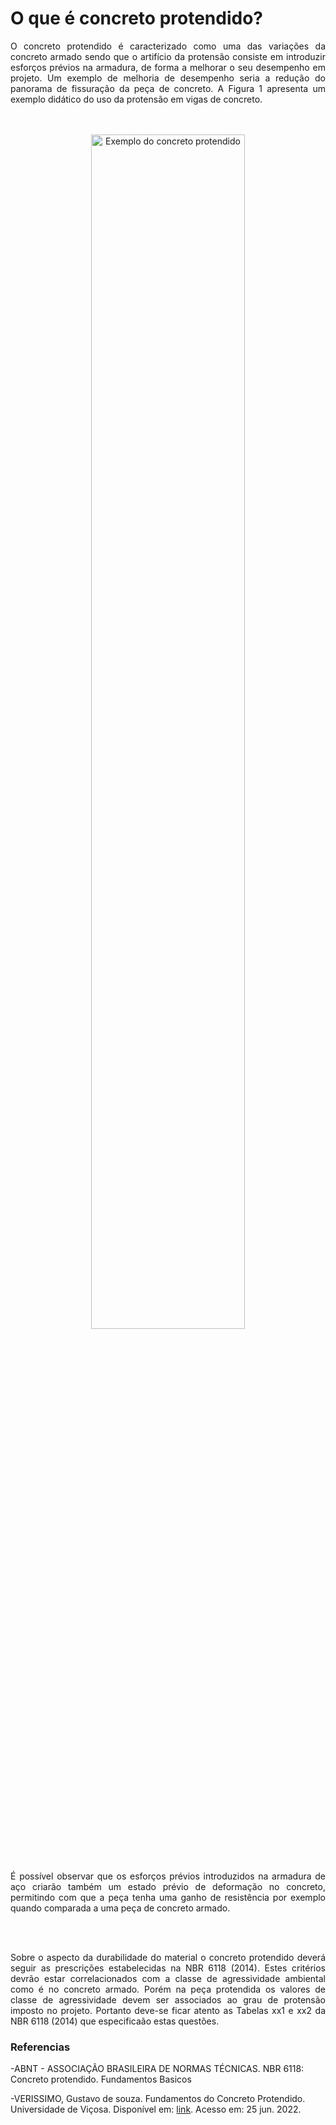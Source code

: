 <script src="https://polyfill.io/v3/polyfill.min.js?features=es6"></script>
<script id="MathJax-script" async src="https://cdn.jsdelivr.net/npm/mathjax@3/es5/tex-mml-chtml.js"></script>  

<h1>O que é concreto protendido?</h1>

<p align="justify">
O concreto protendido é caracterizado como uma das variações da concreto armado sendo que o artifício da protensão consiste em introduzir esforços prévios na armadura, de forma a melhorar o seu desempenho em projeto. Um exemplo de melhoria de desempenho seria a redução do panorama de fissuração da peça de concreto. A Figura 1 apresenta um exemplo didático do uso da protensão em vigas de concreto.
</p>
<br>
<br>
<center><img src="https://www.engenheirodoaco.com.br/wp-content/uploads/2018/03/post-protens%C3%A3o-1.png" width="70%" alt="Exemplo do concreto protendido"></center>
<br>
<br>
<p align="justify">
É possível observar que os esforços prévios introduzidos na armadura de aço criarão também um estado prévio de deformação no concreto, permitindo com que a peça tenha uma ganho de resistência por exemplo quando comparada a uma peça de concreto armado.
</p> 
<br>
<br>
<p align="justify">
Sobre o aspecto da durabilidade do material o concreto protendido deverá seguir as prescrições estabelecidas na NBR 6118 (2014). Estes critérios devrão estar correlacionados com a classe de agressividade ambiental como é no concreto armado. Porém na peça protendida os valores de classe de agressividade devem ser associados ao grau de protensão imposto no projeto. Portanto deve-se ficar atento as Tabelas xx1 e xx2 da NBR 6118 (2014) que especificaão estas questões.
</p> 

<h3>Referencias</h3>

<p>
-ABNT - ASSOCIAÇÃO BRASILEIRA DE NORMAS TÉCNICAS. NBR 6118: Concreto protendido. Fundamentos Basicos</p>

<p> -VERISSIMO, Gustavo de souza. Fundamentos do Concreto Protendido. Universidade de Viçosa. Disponível em: <a href="https://edisciplinas.usp.br/pluginfile.php/2255776/mod_resource/content/1/Fundamentos%20do%20Concreto%20Protendido%20-%20J%20B%20Hanai.pdf">link</a>. Acesso em: 25 jun. 2022.</p> 

